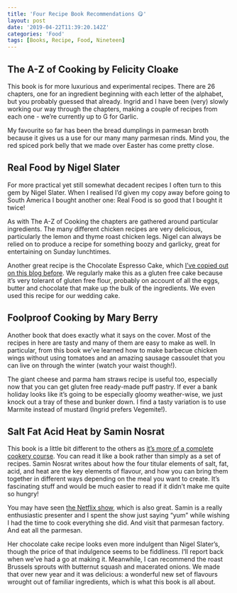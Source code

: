 ```yaml
---
title: 'Four Recipe Book Recommendations 😋'
layout: post
date: '2019-04-22T11:39:20.142Z'
categories: 'Food'
tags: [Books, Recipe, Food, Nineteen]
---
```


## The A-Z of Cooking by Felicity Cloake
This book is for more luxurious and experimental recipes. There are 26 chapters, one for an ingredient beginning with each letter of the alphabet, but you probably guessed that already. Ingrid and I have been (very) slowly working our way through the chapters, making a couple of recipes from each one - we’re currently up to G for Garlic.

My favourite so far has been the bread dumplings in parmesan broth because it gives us a use for our many many parmesan rinds. Mind you, the red spiced pork belly that we made over Easter has come pretty close.

## Real Food by Nigel Slater
For more practical yet still somewhat decadent recipes I often turn to this gem by Nigel Slater. When I realised I’d given my copy away before going to South America I bought another one: Real Food is so good that I bought it twice!

As with The A-Z of Cooking the chapters are gathered around particular ingredients. The many different chicken recipes are very delicious, particularly the lemon and thyme roast chicken legs. Nigel can always be relied on to produce a recipe for something boozy and garlicky, great for entertaining on Sunday lunchtimes.

Another great recipe is the Chocolate Espresso Cake, which [I’ve copied out on this blog before](/chocolate-cake-recipe). We regularly make this as a gluten free cake because it’s very tolerant of gluten free flour, probably on account of all the eggs, butter and chocolate that make up the bulk of the ingredients. We even used this recipe for our wedding cake.

## Foolproof Cooking by Mary Berry
Another book that does exactly what it says on the cover. Most of the recipes in here are tasty and many of them are easy to make as well. In particular, from this book we’ve learned how to make barbecue chicken wings without using tomatoes and an amazing sausage cassoulet that you can live on through the winter (watch your waist though!).

The giant cheese and parma ham straws recipe is useful too, especially now that you can get gluten free ready-made puff pastry. If ever a bank holiday looks like it’s going to be especially gloomy weather-wise, we just knock out a tray of these and bunker down. I find a tasty variation is to use Marmite instead of mustard (Ingrid prefers Vegemite!).

## Salt Fat Acid Heat by Samin Nosrat
This book is a little bit different to the others as [it’s more of a complete cookery course](https://www.saltfatacidheat.com).  You can read it like a book rather than simply as a set of recipes. Samin Nosrat writes about how the four titular elements of salt, fat, acid, and heat are the key elements of flavour, and how you can bring them together in different ways depending on the meal you want to create. It’s fascinating stuff and would be much easier to read if it didn’t make me quite so hungry!

You may have seen [the Netflix show](https://www.netflix.com/gb/TITLE/80198288), which is also great. Samin is a really enthusiastic presenter and I spent the show just saying “yum” while wishing I had the time to cook everything she did. And visit that parmesan factory. And eat all the parmesan.

Her chocolate cake recipe looks even more indulgent than Nigel Slater’s, though the price of that indulgence seems to be fiddliness. I’ll report back when we’ve had a go at making it. Meanwhile, I can recommend the roast Brussels sprouts with butternut squash and macerated onions. We made that over new year and it was delicious: a wonderful new set of flavours wrought out of familiar ingredients, which is what this book is all about. 